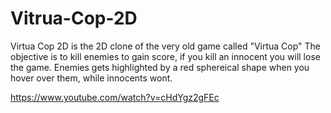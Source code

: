 # Vitrua-Cop-2D

​Virtua Cop 2D is the 2D clone of the very old game called "Virtua Cop"
The objective is to kill enemies to gain score, if you kill an innocent you will lose the game. Enemies gets highlighted by a red sphereical shape when you hover over them, while innocents wont.

https://www.youtube.com/watch?v=cHdYgz2gFEc

